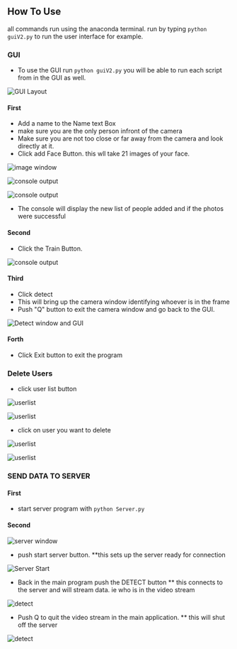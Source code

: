 ## How To Use
all commands run using the anaconda terminal. run by typing <code>python guiV2.py</code> to run the user interface for example.

### GUI
* To use the GUI run <code>python guiV2.py</code> you will be able to run each script from in the GUI as well.

![GUI Layout](/readmeImages/main.PNG)

#### First 

* Add a name to the Name text Box
* make sure you are the only person infront of the camera
* Make sure you are not too close or far away from the camera and look directly at it.
* Click add Face Button. this wll take 21 images of your face.

![image window](/readmeImages/mainAddperson.PNG)

![console output](/readmeImages/addimages.png)

![console output](/readmeImages/AddfaceConsole.PNG)

* The console will display the new list of people added and if the photos were successful
#### Second
* Click the Train Button. 

![console output](/readmeImages/mainTrain.png)

#### Third
* Click detect
* This will bring up the camera window identifying whoever is in the frame
* Push "Q" button to exit the camera window and go back to the GUI.

![Detect window and GUI](/readmeImages/detvideo.PNG)

#### Forth 
* Click Exit button to exit the program

### Delete Users
* click user list button

![userlist](/readmeImages/mainUser.PNG)

![userlist](/readmeImages/mainDele.PNG)

* click on user you want to delete

![userlist](/readmeImages/userdel.PNG)

![userlist](/readmeImages/delmes.PNG)

### SEND DATA TO SERVER

#### First 
* start server program with <code>python Server.py</code>
#### Second 

![server window](/readmeImages/server.PNG)

* push start server button. 
**this sets up the server ready for connection 

![Server Start](/readmeImages/serverStart.PNG)

* Back in the main program push the DETECT button
** this connects to the server and will stream data. ie who is in the video stream

![detect](/readmeImages/mainDetec.PNG)

* Push Q to quit the video stream in the main application.
** this will shut off the server

![detect](/readmeImages/serverOut.PNG)
